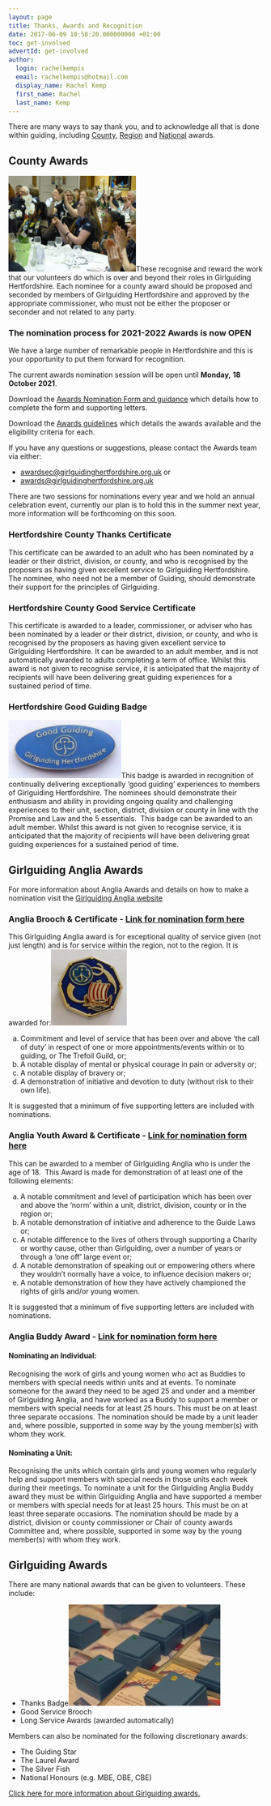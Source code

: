 ```yaml
---
layout: page
title: Thanks, Awards and Recognition
date: 2017-06-09 10:58:20.000000000 +01:00
toc: get-involved
advertId: get-involved
author:
  login: rachelkempis
  email: rachelkempis@hotmail.com
  display_name: Rachel Kemp
  first_name: Rachel
  last_name: Kemp
---
```

<div class="lead">There are many ways to say thank you, and to acknowledge
    all that is done within guiding, including <a href="#county">County</a>, <a href="#region">Region</a> and
    <a href="#national">National</a> awards. </div>
<h2 id="county">County Awards</h2>
<img class="alignright wp-image-3060 " src="/wp-content/uploads/2019/05/p1140471_46955040804_o-300x225.jpg" alt="" width="252" height="189" />These recognise and reward the work that our volunteers do which is over and beyond their roles in Girlguiding Hertfordshire. Each nominee for a county award should be proposed and seconded by members of Girlguiding Hertfordshire and approved by the appropriate commissioner, who must not be either the proposer or seconder and not related to any party.
<h3>The nomination process for 2021-2022 Awards is now OPEN</h3>
We have a large number of remarkable people in Hertfordshire and this is your opportunity to put them forward for recognition.

The current awards nomination session will be open until <strong>Monday,</strong> <strong>18 October 2021</strong>.

Download the <a href="/wp-content/uploads/2021/07/Awards-Nomination-Form-and-Instructions.docx">Awards Nomination Form and guidance</a> which details how to complete the form and supporting letters.

Download the <a href="/wp-content/uploads/2021/07/Guidelines-for-County-Award-Nominations-2021-22.docx">Awards guidelines</a> which details the awards available and the eligibility criteria for each.

If you have any questions or suggestions, please contact the Awards team via either: 

- <a href="mailto:awardsec@girlguidinghertfordshire.org.uk">awardsec@girlguidinghertfordshire.org.uk</a> or 
- <a href="mailto:awards@girlguidinghertfordshire.org.uk">awards@girlguidinghertfordshire.org.uk</a>

There are two sessions for nominations every year and we hold an annual celebration event, currently our plan is to hold this in the summer next year, more information will be forthcoming on this soon.

### Hertfordshire County Thanks Certificate

This certificate can be awarded to an adult who has been nominated by a leader or their district, division, or county, and who is recognised by the proposers as having given excellent service to Girlguiding Hertfordshire. The nominee, who need not be a member of Guiding, should demonstrate their support for the principles of Girlguiding.

### Hertfordshire County Good Service Certificate

This certificate is awarded to a leader, commissioner, or adviser who has been nominated by a leader or their district, division, or county, and who is recognised by the proposers as having given excellent service to Girlguiding Hertfordshire. It can be awarded to an adult member, and is not automatically awarded to adults completing a term of office. Whilst this award is not given to recognise service, it is anticipated that the majority of recipients will have been delivering great guiding experiences for a sustained period of time.

### Hertfordshire Good Guiding Badge
<img class="wp-image-1866 alignleft" src="/wp-content/uploads/2017/06/Goodguidingbadge-300x155.jpg" alt="" width="223" height="115" />This badge is awarded in recognition of continually delivering exceptionally ‘good guiding’ experiences to members of Girlguiding Hertfordshire. The nominees should demonstrate their enthusiasm and ability in providing ongoing quality and challenging experiences to their unit, section, district, division or county in line with the Promise and Law and the 5 essentials.  This badge can be awarded to an adult member. Whilst this award is not given to recognise service, it is anticipated that the majority of recipients will have been delivering great guiding experiences for a sustained period of time.

<h2 id="region">Girlguiding Anglia Awards</h2>
For more information about Anglia Awards and details on how to make a nomination visit the <a href="https://www.girlguiding-anglia.org.uk/resource/thanks-and-recognition-overview" target="_blank" rel="noopener">Girlguiding Anglia website</a>
<h3>Anglia Brooch & Certificate - <a href="https://www.girlguiding-anglia.org.uk/resource/anglia-brooch-nomination-form" target="_blank" rel="noopener">Link for nomination form here</a></h3>
This Girlguiding Anglia award is for exceptional quality of service given (not just length) and is for service within the region, not to the region. It is awarded for:<img class="alignright wp-image-1867 size-thumbnail" src="/wp-content/uploads/2017/06/Angliabrooch-150x150.jpg" alt="" width="150" height="150" /> 
<ol type="a">
<li>Commitment and level of service that has been over and above ‘the call of duty’ in respect of one or more appointments/events within or to guiding, or The Trefoil Guild, or; </li>
<li>A notable display of mental or physical courage in pain or adversity or;</li> 
<li>A notable display of bravery or;</li>
<li>A demonstration of initiative and devotion to duty (without risk to their own life). </li>
</ol>

It is suggested that a minimum of five supporting letters are included with nominations.

<h3>Anglia Youth Award & Certificate - <a href="https://www.girlguiding-anglia.org.uk/resource/anglia-youth-award-nomination-form" target="_blank" rel="noopener">Link for nomination form here</a></h3>
This can be awarded to a member of Girlguiding Anglia who is under the age of 18.  This Award is made for demonstration of at least one of the following elements: 
<ol type="a">
<li>A notable commitment and level of participation which has been over and above the ‘norm’ within a unit, district, division, county or in the region or;</li>
<li>A notable demonstration of initiative and adherence to the Guide Laws or;</li>
<li>A notable difference to the lives of others through supporting a Charity or worthy cause, other than Girlguiding, over a number of years or through a ‘one off’ large event or;</li>
<li>A notable demonstration of speaking out or empowering others where they wouldn’t normally have a voice, to influence decision makers or;</li>
<li>A notable demonstration of how they have actively championed the rights of girls and/or young women.</li>
</ol>

 It is suggested that a minimum of five supporting letters are included with nominations.

<h3>Anglia Buddy Award - <a href="https://www.girlguiding-anglia.org.uk/resource/anglia-buddy-award-nomination-form" target="_blank" rel="noopener">Link for nomination form here</a></h3>

#### Nominating an Individual:

Recognising the work of girls and young women who act as Buddies to members with special needs within units and at events. To nominate someone for the award they need to be aged 25 and under and a member of Girlguiding Anglia, and have worked as a Buddy to support a member or members with special needs for at least 25 hours. This must be on at least three separate occasions. The nomination should be made by a unit leader and, where possible, supported in some way by the young member(s) with whom they work.

#### Nominating a Unit:

Recognising the units which contain girls and young women who regularly help and support members with special needs in those units each week during their meetings. To nominate a unit for the Girlguiding Anglia Buddy award they must be within Girlguiding Anglia and have supported a member or members with special needs for at least 25 hours. This must be on at least three separate occasions. The nomination should be made by a district, division or county commissioner or Chair of county awards Committee and, where possible, supported in some way by the young member(s) with whom they work.

<h2 id="national">Girlguiding Awards</h2>
There are many national awards that can be given to volunteers. These include:

- Thanks Badge<img class="size-medium wp-image-1847 alignright" src="/wp-content/uploads/2017/06/service16-300x200.jpg" alt="" width="300" height="200" /> 
- Good Service Brooch 
- Long Service Awards (awarded automatically) 

Members can also be nominated for the following discretionary awards: 

- The Guiding Star
- The Laurel Award
- The Silver Fish
- National Honours (e.g. MBE, OBE, CBE) 

<a href="https://www.girlguiding.org.uk/making-guiding-happen/running-your-unit/managing-your-team/awards-and-recognition/" target="_blank" rel="noopener noreferrer">Click here for more information about Girlguiding awards.</a>